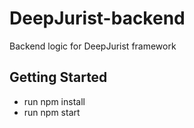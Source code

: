 # DeepJurist-backend
Backend logic for DeepJurist framework

## Getting Started

 - run npm install
 - run npm start
